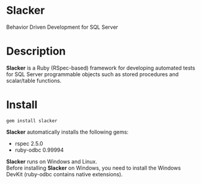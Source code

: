 # Slacker
Behavior Driven Development for SQL Server

# Description
__Slacker__ is a Ruby (RSpec-based) framework for developing automated tests for SQL Server programmable objects such as stored procedures and scalar/table functions.

# Install
    gem install slacker

__Slacker__ automatically installs the following gems:

* rspec 2.5.0
* ruby-odbc 0.99994

__Slacker__ runs on Windows and Linux.<br/>
Before installing __Slacker__ on Windows, you need to install the Windows DevKit (ruby-odbc contains native extensions).